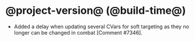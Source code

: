 # @project-version@ (@build-time@)

* Added a delay when updating several CVars for soft targeting as they no longer can be changed in combat [Comment #7346].